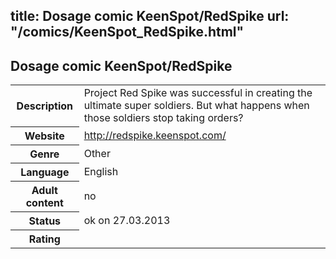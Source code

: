 title: Dosage comic KeenSpot/RedSpike
url: "/comics/KeenSpot_RedSpike.html"
---
Dosage comic KeenSpot/RedSpike
-----------------------------------------

<table class="comicinfo">
<tr>
<th>Description</th><td>Project Red Spike was successful in creating the ultimate super soldiers. But what happens when those soldiers stop taking orders?</td>
</tr>
<tr>
<th>Website</th><td><a href="http://redspike.keenspot.com/">http://redspike.keenspot.com/</a></td>
</tr>
<tr>
<th>Genre</th><td>Other</td>
</tr>
<tr>
<th>Language</th><td>English</td>
</tr>
<tr>
<th>Adult content</th><td>no</td>
</tr>
<tr>
<th>Status</th><td>ok on 27.03.2013</td>
</tr>
<tr>
<th>Rating</th><td><div class="g-plusone" data-size="standard" data-annotation="bubble"
 data-href="http://redspike.keenspot.com/"></div></td>
</tr>
</table>
<script type="text/javascript">
  (function() {
    var po = document.createElement('script'); po.type = 'text/javascript'; po.async = true;
    po.src = 'https://apis.google.com/js/plusone.js';
    var s = document.getElementsByTagName('script')[0]; s.parentNode.insertBefore(po, s);
  })();
</script>
